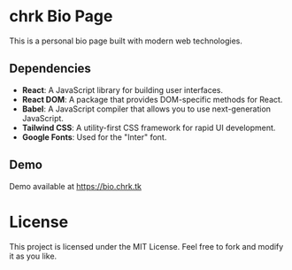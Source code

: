 # chrk Bio Page
This is a personal bio page built with modern web technologies.
## Dependencies

- **React**: A JavaScript library for building user interfaces.
- **React DOM**: A package that provides DOM-specific methods for React.
- **Babel**: A JavaScript compiler that allows you to use next-generation JavaScript.
- **Tailwind CSS**: A utility-first CSS framework for rapid UI development.
- **Google Fonts**: Used for the "Inter" font.
## Demo
Demo available at https://bio.chrk.tk
# License
This project is licensed under the MIT License. Feel free to fork and modify it as you like.